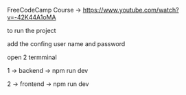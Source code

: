 FreeCodeCamp Course -> https://www.youtube.com/watch?v=-42K44A1oMA

to run the project

add the confing user name and password

open 2 termminal

1 -> backend -> npm run dev

2 -> frontend -> npm run dev
